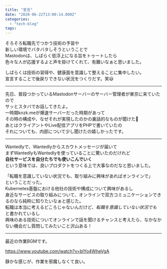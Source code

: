 ```yaml
---
title: "宣言"
date: "2020-06-22T13:00:14.000Z"
categories: 
  - "tech-blog"
tags: 
---
```


そろそろ転職先でつかう技術の予習や  
新しい環境でバタバタしそうということで  
Mastodonは、しばらく低浮上になる旨をトゥートしたら  
色々な人が応援するよと声を掛けてくれて、有難いなぁと思いました。

しばらくは技術の習得や、健康面を意識して整えることに集中したい。  
宣言することで後戻りできない状況をつくりだす。笑😃

* * *

先日、普段つかっているMastodonサーバーのサーバー管理者が東京に来ていたので  
サッとスタバでお話してきたよ。  
一時期knzk.meが爆速サーバーだった時期があって  
その時の構成や、なぜそれが実現したのかの裏話的なものが聞けた🙌  
あとはクライアントやLive配信アプリをPHPで書いていたの  
それについても、内部について少し聞けたの嬉しかったです。

* * *

Wantedlyで、Wantedlyからスカウトメッセージが届いて  
まずWantedlyもWantedlyを使っていることに驚いたのだけれど  
**自社サービスを自分たちでも使いこんでいく**  
という意味では、良いプロダクトをつくる上で大事なのだなと思いました。

「転職を意識していない状況でも、取り組みに興味があればオンラインで」  
ということだった。  
Kubernetes基盤における他社の技術や構成について興味があるし  
身近なサービスの取り組みについて、オンラインで双方コミュニケーションできるのなら純粋に知りたいなぁと感じた。  
転職は本当に考えるどころじゃないんだけど、_転職を意識していない状況でも_ と書かれているし  
興味のある技術についてオンラインで話を聞けるチャンスと考えたら、なかなかない機会だし質問してみたいこと沢山ある！

* * *

最近の作業BGMです。

https://www.youtube.com/watch?v=blYo4WheVgA

静かな感じが、作業を邪魔しなくて良い。
